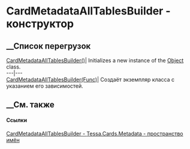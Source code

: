 # CardMetadataAllTablesBuilder - конструктор
##  __Список перегрузок
[CardMetadataAllTablesBuilder()](M_Tessa_Cards_Metadata_CardMetadataAllTablesBuilder__ctor.htm)|
Initializes a new instance of the
[Object](https://learn.microsoft.com/dotnet/api/system.object) class.  
---|---  
[CardMetadataAllTablesBuilder(Func<ICardMetadataExtensionExecutor>)](M_Tessa_Cards_Metadata_CardMetadataAllTablesBuilder__ctor_1.htm)|
Создаёт экземпляр класса с указанием его зависимостей.  
## __См. также
#### Ссылки
[CardMetadataAllTablesBuilder -
](T_Tessa_Cards_Metadata_CardMetadataAllTablesBuilder.htm)
[Tessa.Cards.Metadata - пространство имён](N_Tessa_Cards_Metadata.htm)
